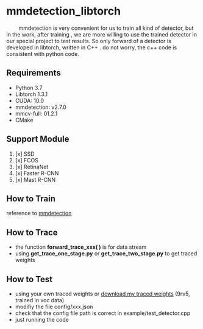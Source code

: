 # mmdetection_libtorch

&#8195; &#8195;mmdetection is very convenient  for us to train all kind of detector, but in the work, after training , we are more willing to use the trained detector in our special project to test results.  So only forward of a detector is developed in libtorch, written in C++ . do not worry, the  c++ code is consistent with python code.










## Requirements
 - Python 3.7
 - Libtorch 1.3.1
 - CUDA: 10.0
 -  mmdetection: v2.7.0 
 - mmcv-full: 01.2.1
 - CMake
 
## Support Module
 1. [x] SSD
 2. [x] FCOS
 3. [x] RetinaNet
 4. [x] Faster R-CNN
 5. [x] Mast R-CNN
 
## How to Train
reference to   [mmdetection](https://github.com/open-mmlab/mmdetection)
## How to Trace
 -  the function **forward_trace_xxx( )** is  for  data  stream
 - using **get_trace_one_stage.py**  or **get_trace_two_stage.py**   to  get traced weights

## How to Test
 - using your own traced weights  or [download my traced weights](https://pan.baidu.com/s/1g2bQknkPpbmqTbFPXRQTAA)  (9rv5, trained in voc data)
 - modifiy the file  config/xxx.json
 - check that  the config file path  is correct in example/test_detector.cpp
 - just  running the code




